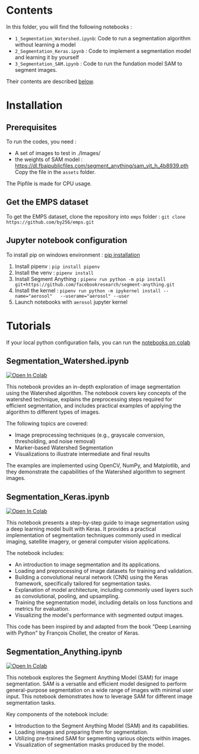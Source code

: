 # Contents

In this folder, you will find the following notebooks : 
 * `1_Segmentation_Watershed.ipynb`: Code to run a segmentation algorithm without learning a model
 * `2_Segmentation_Keras.ipynb` : Code to implement a segmentation model and learning it by yourself 
 * `3_Segmentation_SAM.ipynb` : Code to run the fundation model SAM to segment images.
 
 Their contents are described [below](#tutorials).

# Installation

## Prerequisites

To run the codes, you need : 
 * A set of images to test in ./Images/
 * the weights of SAM model :
   https://dl.fbaipublicfiles.com/segment_anything/sam_vit_h_4b8939.pth 
   Copy the file in the `assets` folder.

The Pipfile is made for CPU usage. 

## Get the EMPS dataset 

To get the EMPS dataset, clone the repository into `emps` folder : 
`git clone https://github.com/by256/emps.git`

## Jupyter notebook configuration 

To install pip on windows environment : [pip installation](https://pip.pypa.io/en/stable/installation/)

1. Install pipenv : `pip install pipenv`
1. Install the venv : `pipenv install` 
1. Install Segment Anything : `pipenv run python -m pip install   git+https://github.com/facebookresearch/segment-anything.git`
1. Install the kernel : `pipenv run python -m ipykernel install --name="aerosol"   --userame="aerosol" --user`
1. Launch notebooks with `aerosol` jupyter kernel  


# Tutorials

If your local python configuration fails, you can run the [notebooks on colab](https://drive.google.com/drive/folders/1IbSBKymrI71-HVHzs5j9NkkAQ6qOmiB4?usp=sharing)

## Segmentation_Watershed.ipynb

[![Open In Colab](https://colab.research.google.com/assets/colab-badge.svg)](https://colab.research.google.com/drive/1oPETP8ZGtK15MwJ8Id9dgUicQ4Ag_HXa?usp=sharing)

This notebook provides an in-depth exploration of image segmentation using the Watershed algorithm. The notebook covers key concepts of the watershed technique, explains the preprocessing steps required for efficient segmentation, and includes practical examples of applying the algorithm to different types of images.

The following topics are covered:
  - Image preprocessing techniques (e.g., grayscale conversion, thresholding, and noise removal)
  - Marker-based Watershed Segmentation
  - Visualizations to illustrate intermediate and final results

The examples are implemented using OpenCV, NumPy, and Matplotlib, and they demonstrate the capabilities of the Watershed algorithm to segment images.


## Segmentation_Keras.ipynb

[![Open In Colab](https://colab.research.google.com/assets/colab-badge.svg)](https://colab.research.google.com/drive/1fL-T8icnZgEHnBakr_ClB1yyQR6_q-Lp?usp=sharing)

This notebook presents a step-by-step guide to image segmentation using a deep learning model built with Keras. It provides a practical implementation of segmentation techniques commonly used in medical imaging, satellite imagery, or general computer vision applications.

The notebook includes:

  - An introduction to image segmentation and its applications.
  -  Loading and preprocessing of image datasets for training and validation.
  -  Building a convolutional neural network (CNN) using the Keras framework, specifically tailored for segmentation tasks.
  -  Explanation of model architecture, including commonly used layers such as convolutional, pooling, and upsampling.
  -  Training the segmentation model, including details on loss functions  and metrics for evaluation.
  -  Visualizing the model's performance with segmented output images.

This code has been inspired by and adapted from the book "Deep Learning with Python" by François Chollet, the creator of Keras.

## Segmentation_Anything.ipynb

[![Open In Colab](https://colab.research.google.com/assets/colab-badge.svg)](https://colab.research.google.com/drive/19Bce8yQdlOCjFMSd98DKklddNNoclwU5?usp=sharing)


This notebook explores the Segment Anything Model (SAM) for image segmentation. SAM is a versatile and efficient model designed to perform general-purpose segmentation on a wide range of images with minimal user input. This notebook demonstrates how to leverage SAM for different image segmentation tasks.

Key components of the notebook include:

  - Introduction to the Segment Anything Model (SAM) and its capabilities.
  - Loading images and preparing them for segmentation.
  -  Utilizing pre-trained SAM for segmenting various objects within images.
  -  Visualization of segmentation masks produced by the model.
  


